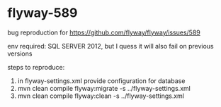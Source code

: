 flyway-589
==========

bug reproduction for https://github.com/flyway/flyway/issues/589


env required:
SQL SERVER 2012, but I quess it will also fail on previous versions


steps to reproduce:
1) in flyway-settings.xml provide configuration for database
2) mvn clean compile flyway:migrate -s ../flyway-settings.xml
3) mvn clean compile flyway:clean -s ../flyway-settings.xml